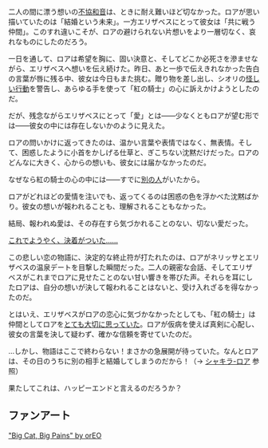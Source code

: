 <!-- title: 終わらない愛 -->
<!-- relationship: Unrequited Love -->

二人の間に漂う想いの[不協和音](https://youtu.be/m2OG5auudrQ?t=509)は、ときに耐え難いほど切なかった。ロアが思い描いていたのは「結婚という未来」。一方エリザベスにとって彼女は「共に戦う仲間」。このすれ違いこそが、ロアの避けられない片想いをより一層切なく、哀れなものにしたのだろう。

一日を通して、ロアは希望を胸に、固い決意と、そしてどこか必死さを滲ませながら、エリザベスへ想いを伝え続けた。昨日、あと一歩で伝えきれなかった告白の言葉が唇に残る中、彼女は今日もまた挑む。贈り物を差し出し、シオリの[怪しい行動](https://www.youtube.com/live/m2OG5auudrQ?si=oX6O9t543B3Kn7Ha&t=2982)を警告し、あらゆる手を使って「紅の騎士」の心に訴えかけようとしたのだ。

だが、残念ながらエリザベスにとって「愛」とは――少なくともロアが望む形では――彼女の中には存在しないかのように見えた。

ロアの問いかけに返ってきたのは、温かい言葉や表情ではなく、無表情。そして、困惑したように小首をかしげる仕草と、ぎこちない沈黙だけだった。ロアのどんなに大きく、心からの想いも、彼女には届かなかったのだ。

なぜなら紅の騎士の心の中には――すでに[別の人](https://www.youtube.com/live/m2OG5auudrQ?si=Cgu4CvT-TAqFRUmK&t=4815)がいたから。

ロアがどれほどの愛情を注いでも、返ってくるのは困惑の色を浮かべた沈黙ばかり。彼女の想いが報われることも、理解されることもなかった。

結局、報われぬ愛は、その存在すら気づかれることのない、切ない愛だった。

[これでようやく、決着がついた……](#embed:https://www.youtube.com/live/m2OG5auudrQ?si=8Q0YfMORv-AQL_qj&t=11014)

この悲しい恋の物語に、決定的な終止符が打たれたのは、ロアがネリッサとエリザベスの温泉デートを目撃した瞬間だった。二人の親密な会話、そしてエリザベスがこれまでロアに見せたことのない甘い響きを帯びた声。それらを耳にしたロアは、自分の想いが決して報われることはないと、受け入れざるを得なかったのだ。

とはいえ、エリザベスがロアの恋心に気づかなかったとしても、「紅の騎士」は仲間としてロアを[とても大切に思っていた](https://youtu.be/m2OG5auudrQ?t=453)。ロアが仮病を使えば真剣に心配し、彼女の言葉を決して疑わず、確かな信頼を寄せていたのだ。

…しかし、物語はここで終わらない！まさかの急展開が待っていた。なんとロアは、その日のうちに別の相手と結婚してしまうのだから！（→ [シャキラ-ロア](#edge:raora-kiara) 参照）

果たしてこれは、ハッピーエンドと言えるのだろうか？

## ファンアート

["Big Cat, Big Pains" by orEO](https://x.com/fernrOreo/status/1923057970440536174)